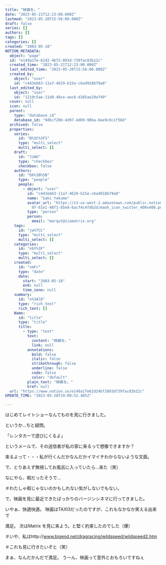 ```yaml
---
title: "映画を。"
date: "2023-05-21T12:23:00.000Z"
lastmod: "2023-05-28T15:56:00.000Z"
draft: false
series: []
authors: []
tags: []
categories: []
created: "2003-05-18"
NOTION_METADATA:
  object: "page"
  id: "e149a1fe-62d2-4bf2-893d-739fac83b12c"
  created_time: "2023-05-21T12:23:00.000Z"
  last_edited_time: "2023-05-28T15:56:00.000Z"
  created_by:
    object: "user"
    id: "c443eb63-11a7-4629-b15e-c6ad918b79a0"
  last_edited_by:
    object: "user"
    id: "1219c5ae-11d8-48ce-aec6-d385ae29af49"
  cover: null
  icon: null
  parent:
    type: "database_id"
    database_id: "9dbcf20b-4d97-4d69-98ba-8ae9c8c1f58d"
  archived: false
  properties:
    series:
      id: "B%3C%3FS"
      type: "multi_select"
      multi_select: []
    draft:
      id: "JiWU"
      type: "checkbox"
      checkbox: false
    authors:
      id: "bK%3B%5B"
      type: "people"
      people:
        - object: "user"
          id: "c443eb63-11a7-4629-b15e-c6ad918b79a0"
          name: "Saki Yakumo"
          avatar_url: "https://s3-us-west-2.amazonaws.com/public.notion-static.com/3ad1c4\
            97-61e1-48f1-85e8-6acf4c4fdb2d/maoh_icon_twitter_400x400.png"
          type: "person"
          person:
            email: "marqut@ziomatrix.org"
    tags:
      id: "jw%7CC"
      type: "multi_select"
      multi_select: []
    categories:
      id: "nbY%3F"
      type: "multi_select"
      multi_select: []
    created:
      id: "vmFr"
      type: "date"
      date:
        start: "2003-05-18"
        end: null
        time_zone: null
    summary:
      id: "x%3AlD"
      type: "rich_text"
      rich_text: []
    Name:
      id: "title"
      type: "title"
      title:
        - type: "text"
          text:
            content: "映画を。"
            link: null
          annotations:
            bold: false
            italic: false
            strikethrough: false
            underline: false
            code: false
            color: "default"
          plain_text: "映画を。"
          href: null
  url: "https://www.notion.so/e149a1fe62d24bf2893d739fac83b12c"
UPDATE_TIME: "2023-05-28T19:00:52.405Z"

---
```

<link rel="stylesheet" href="https://cdn.jsdelivr.net/npm/katex@0.16.2/dist/katex.min.css" integrity="sha384-bYdxxUwYipFNohQlHt0bjN/LCpueqWz13HufFEV1SUatKs1cm4L6fFgCi1jT643X" crossorigin="anonymous">


はじめてレイトショーなんてものを見に行きました。


というか…ちと疑問。


「レンタカーで遊びにくるよ」


というメールで、その送信者が私の家に来るって想像できますか？


来るよって・・・私が行くんだかなんだかイマイチわからないような文面。


で、とりあえず無視してお風呂に入っていたら…来た（笑）


なにやら、暇だったそうで…


＃わたしゃ暇じゃないのかもしれない気がしないでもない。


で、映画を見に最近できたばっかりのバージンシネマに行ってきました。


いやぁ、快適快適。 映画はTAXI3だったのですが、これもなかなか笑える出来で


満足。 次はMatrix を見に来よう。と堅く約束したのでした（爆）


＃いや、私はhttp://www.bigend.net/dragracing/wildspeed/wildspeed2.htm


＃これも見に行きたいぞと（笑）


まぁ、なんだかんだで満足。 うーん、映画って意外とおもろいですねぇ

